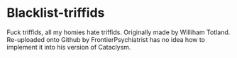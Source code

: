 # Blacklist-triffids
Fuck triffids, all my homies hate triffids.
Originally made by Williham Totland.
Re-uploaded onto Github by FrontierPsychiatrist has no idea how to implement it into his version of Cataclysm.
